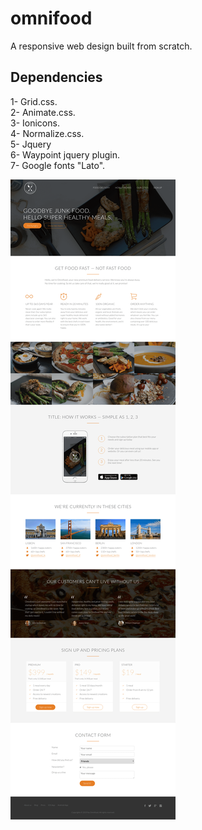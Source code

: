 # omnifood
A responsive web design built from scratch.<br/>

## Dependencies
1- Grid.css.<br/>
2- Animate.css.<br/>
3- Ionicons.<br/>
4- Normalize.css.<br/>
5- Jquery<br/>
6- Waypoint jquery plugin.<br/>
7- Google fonts "Lato".<br/>

![](https://github.com/mostafamt/omnifood/blob/master/resources/img/fullScreen-min.png)
